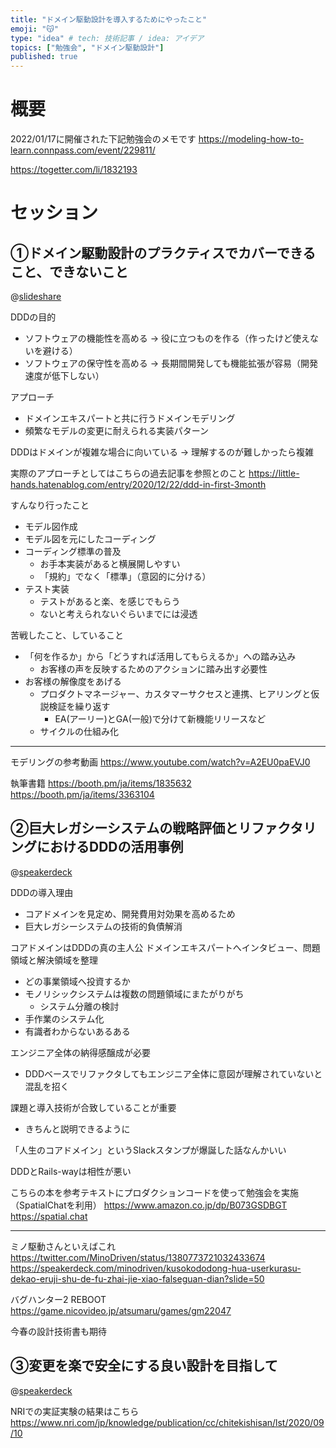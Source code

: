 ```yaml
---
title: "ドメイン駆動設計を導入するためにやったこと"
emoji: "😽"
type: "idea" # tech: 技術記事 / idea: アイデア
topics: ["勉強会", "ドメイン駆動設計"]
published: true
---
```

# 概要

2022/01/17に開催された下記勉強会のメモです
https://modeling-how-to-learn.connpass.com/event/229811/

https://togetter.com/li/1832193

# セッション

## ①ドメイン駆動設計のプラクティスでカバーできること、できないこと

@[slideshare](xymViGusxAa8CO)

DDDの目的
- ソフトウェアの機能性を高める -> 役に立つものを作る（作ったけど使えないを避ける）
- ソフトウェアの保守性を高める -> 長期間開発しても機能拡張が容易（開発速度が低下しない）

アプローチ
- ドメインエキスパートと共に行うドメインモデリング
- 頻繁なモデルの変更に耐えられる実装パターン

DDDはドメインが複雑な場合に向いている -> 理解するのが難しかったら複雑

実際のアプローチとしてはこちらの過去記事を参照とのこと
https://little-hands.hatenablog.com/entry/2020/12/22/ddd-in-first-3month

すんなり行ったこと
- モデル図作成
- モデル図を元にしたコーディング
- コーディング標準の普及
  - お手本実装があると横展開しやすい
  - 「規約」でなく「標準」（意図的に分ける）
- テスト実装
  - テストがあると楽、を感じでもらう
  - ないと考えられないぐらいまでには浸透

苦戦したこと、していること
- 「何を作るか」から「どうすれば活用してもらえるか」への踏み込み
  - お客様の声を反映するためのアクションに踏み出す必要性
- お客様の解像度をあげる
  - プロダクトマネージャー、カスタマーサクセスと連携、ヒアリングと仮説検証を繰り返す
    - EA(アーリー)とGA(一般)で分けて新機能リリースなど
  - サイクルの仕組み化

---

モデリングの参考動画
https://www.youtube.com/watch?v=A2EU0paEVJ0

執筆書籍
https://booth.pm/ja/items/1835632
https://booth.pm/ja/items/3363104

## ②巨大レガシーシステムの戦略評価とリファクタリングにおけるDDDの活用事例

@[speakerdeck](85d0e358d3b24a4886686a48de183454)

DDDの導入理由
- コアドメインを見定め、開発費用対効果を高めるため
- 巨大レガシーシステムの技術的負債解消

コアドメインはDDDの真の主人公
ドメインエキスパートへインタビュー、問題領域と解決領域を整理
- どの事業領域へ投資するか
- モノリシックシステムは複数の問題領域にまたがりがち
  - システム分離の検討
- 手作業のシステム化
- 有識者わからないあるある

エンジニア全体の納得感醸成が必要
- DDDベースでリファクタしてもエンジニア全体に意図が理解されていないと混乱を招く

課題と導入技術が合致していることが重要
- きちんと説明できるように

「人生のコアドメイン」というSlackスタンプが爆誕した話なんかいい

DDDとRails-wayは相性が悪い

こちらの本を参考テキストにプロダクションコードを使って勉強会を実施（SpatialChatを利用）
https://www.amazon.co.jp/dp/B073GSDBGT
https://spatial.chat

---

ミノ駆動さんといえばこれ
https://twitter.com/MinoDriven/status/1380773721032433674
https://speakerdeck.com/minodriven/kusokododong-hua-userkurasu-dekao-eruji-shu-de-fu-zhai-jie-xiao-falseguan-dian?slide=50

バグハンター2 REBOOT
https://game.nicovideo.jp/atsumaru/games/gm22047

今春の設計技術書も期待

## ③変更を楽で安全にする良い設計を目指して

@[speakerdeck](047b3fe12e81461b8dc679585d0bc97e)

NRIでの実証実験の結果はこちら
https://www.nri.com/jp/knowledge/publication/cc/chitekishisan/lst/2020/09/10
